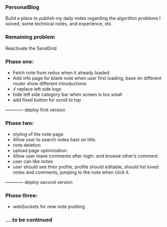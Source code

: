 ### **PersonalBlog**

Build a place to publish my daily notes regarding the algorithm problems I solved, some technical notes, and experience, etc.



### Remaining problem

Reactivate the SendGrid 



### Phase one: 

- Fetch note from redux when it already loaded.
- Add info page for blank note when user first loading, base on different router show different introductions
-  √ replace left side logo  
- hide left side category bar when screen is too small
- add fixed button for scroll to top 

————  deploy first version



### Phase two: 

- styling of the note page.
- Allow user to search notes bast on title.
- note deletion
- upload page optimization. 
- Allow user leave comments after login. and browse other’s comment.
- user can like notes
- user should see their profile, profile should editable, should list loved notes and  comments,  jumping to the note when click it. 

————  deploy second version



### Phase three:

- webSockets for new note pushing



### ….to be continued